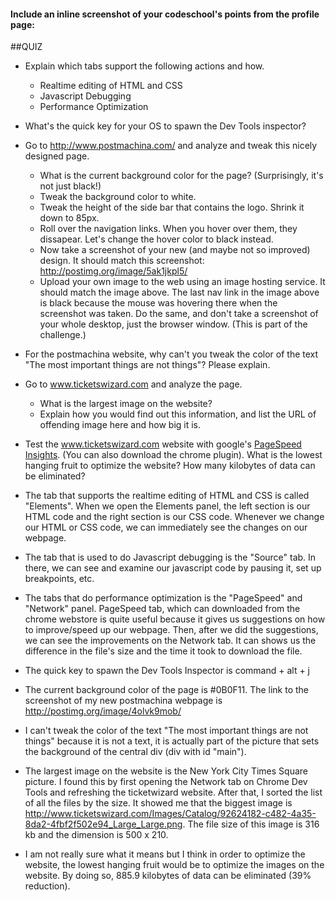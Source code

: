 #### Include an inline screenshot of your codeschool's points from the profile page:

<!-- Modify the Markdown to include your answers. Don't delete the questions! -->

##QUIZ
* Explain which tabs support the following actions and how.
  * Realtime editing of HTML and CSS 
  * Javascript Debugging
  * Performance Optimization 

* What's the quick key for your OS to spawn the Dev Tools inspector?

* Go to http://www.postmachina.com/ and analyze and tweak this nicely designed page.
  * What is the current background color for the page?  (Surprisingly, it's not just black!)
  * Tweak the background color to white.
  * Tweak the height of the side bar that contains the logo.  Shrink it down to 85px.
  * Roll over the navigation links.  When you hover over them, they dissapear.  Let's change the hover color to black instead.
  * Now take a screenshot of your new (and maybe not so improved) design.  It should match this screenshot: http://postimg.org/image/5ak1jkpl5/
  * Upload your own image to the web using an image hosting service.  It should match the image above. The last nav link in the image above is black because the mouse was hovering there when the screenshot was taken. Do the same, and don't take a screenshot of your whole desktop, just the browser window. (This is part of the challenge.)

* For the postmachina website, why can't you tweak the color of the text "The most important things are not things"?  Please explain.

* Go to www.ticketswizard.com and analyze the page.  
  * What is the largest image on the website? 
  * Explain how you would find out this information, and list the URL of offending image here and how big it is.

* Test the www.ticketswizard.com website with google's [PageSpeed Insights](http://www.ticketswizard.com/).  (You can also download the chrome plugin).  What is the lowest hanging fruit to optimize the website?  How many kilobytes of data can be eliminated?

* The tab that supports the realtime editing of HTML and CSS is called "Elements". When we open the Elements panel, the left section is our HTML code and the right section is our CSS code. Whenever we change our HTML or CSS code, we can immediately see the changes on our webpage. 
* The tab that is used to do Javascript debugging is the "Source" tab. In there, we can see and examine our javascript code by pausing it, set up breakpoints, etc.
* The tabs that do performance optimization is the "PageSpeed" and "Network" panel. PageSpeed tab, which can downloaded from the chrome webstore is quite useful because it gives us suggestions on how to improve/speed up our webpage. Then, after we did the suggestions, we can see the improvements on the Network tab. It can shows us the difference in the file's size and the time it took to download the file. 

* The quick key to spawn the Dev Tools Inspector is command + alt + j

* The current background color of the page is #0B0F11. The link to the screenshot of my new postmachina webpage is http://postimg.org/image/4olvk9mob/

* I can't tweak the color of the text "The most important things are not things" because it is not a text, it is actually part of the picture that sets the background of the central div (div with id "main").

* The largest image on the website is the New York City Times Square picture. I found this by first opening the Network tab on Chrome Dev Tools and refreshing the ticketwizard website. After that, I sorted the list of all the files by the size. It showed me that the biggest image is http://www.ticketswizard.com/Images/Catalog/92624182-c482-4a35-8da2-4fbf2f502e94_Large_Large.png. The file size of this image is 316 kb and the dimension is 500 x 210.

* I am not really sure what it means but I think in order to optimize the website, the lowest hanging fruit would be to optimize the images on the website. By doing so, 885.9 kilobytes of data can be eliminated (39% reduction).
